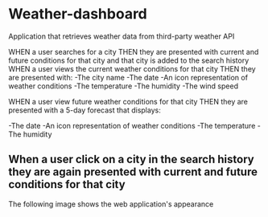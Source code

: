 # Weather-dashboard
Application that retrieves weather data from third-party weather API 

WHEN a user searches for a city 
THEN they are presented with current and future conditions for that city and that city is added to the search history
WHEN a user views the current weather conditions for that city 
THEN they are presented with:
-The city name
-The date
-An icon representation of weather conditions
-The temperature
-The humidity
-The wind speed

WHEN a user view future weather conditions for that city
THEN  they are presented with a 5-day forecast that displays:

-The date
-An icon representation of weather conditions
-The temperature
-The humidity


When a user click on a city in the search history they are again presented with current and future conditions for that city
------------------------------
The following  image shows the web application's appearance




